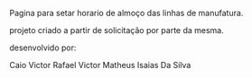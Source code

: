 Pagina para setar horario de almoço das linhas de manufatura. 

projeto criado a partir de solicitação por parte da mesma. 


desenvolvido por:

Caio Victor Rafael
Victor Matheus Isaias Da Silva